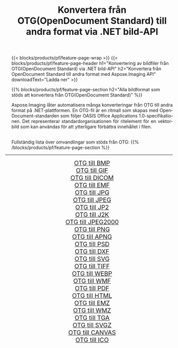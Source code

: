 ﻿---
title: Konvertera från OTG(OpenDocument Standard) till andra format via .NET bild-API 
weight: 3920
url: /sv/net/conversion/from/otg 
lang: sv
langdirlevel: 2
locales: zh-hans,ja,it,ru,de,es,fr,nl,id,lt,pl,pt,vi,tr,ko,zh-hant,ar,hi,th,sv,cs,uk,he
description: Med Aspose.Imaging kan du enkelt konvertera från OTG(OpenDocument Standard) till ett annat format
---

{{< blocks/products/pf/feature-page-wrap >}}
{{< blocks/products/pf/feature-page-header h1="Konvertering av bildfiler från OTG(OpenDocument Standard) via .NET bild-API" h2="Konvertera från OpenDocument Standard till andra format med Aspose.Imaging API" downloadText="Ladda ner" >}}


{{% blocks/products/pf/feature-page-section  h2="Alla bildformat som stöds att konvertera från OTG(OpenDocument Standard)" %}}
<p align=justify>Aspose.Imaging låter automatisera många konverteringar från OTG till andra format på .NET-plattformen. En OTG-fil är en ritmall som skapas med OpenDocument-standarden som följer OASIS Office Applications 1.0-specifikationen. Det representerar standardorganisationen för ritelement för en vektorbild som kan användas för att ytterligare förbättra innehållet i filen.</p>
<br/>
Fullständig lista över omvandlingar som stöds från OTG:
{{% /blocks/products/pf/feature-page-section %}}
<div class="container-fluid productfamilypage bg-gray">
    <div class="convertypes bg-gray agp-content section">
        <div class="container">
		<hr style="margin-left:-20px;"/>
		<div class="row other-converters" style="gap: 10px;font-size: 19px;text-align:center;">
		    <div class='col-md-2 other-converter remove-lp remove-rp'><a href="/imaging/sv/net/conversion/otg-to-bmp" style="padding:15px;">OTG till BMP</a></div><div class='col-md-2 other-converter remove-lp remove-rp'><a href="/imaging/sv/net/conversion/otg-to-gif" style="padding:15px;">OTG till GIF</a></div><div class='col-md-2 other-converter remove-lp remove-rp'><a href="/imaging/sv/net/conversion/otg-to-dicom" style="padding:15px;">OTG till DICOM</a></div><div class='col-md-2 other-converter remove-lp remove-rp'><a href="/imaging/sv/net/conversion/otg-to-emf" style="padding:15px;">OTG till EMF</a></div><div class='col-md-2 other-converter remove-lp remove-rp'><a href="/imaging/sv/net/conversion/otg-to-jpg" style="padding:15px;">OTG till JPG</a></div><div class='col-md-2 other-converter remove-lp remove-rp'><a href="/imaging/sv/net/conversion/otg-to-jpeg" style="padding:15px;">OTG till JPEG</a></div><div class='col-md-2 other-converter remove-lp remove-rp'><a href="/imaging/sv/net/conversion/otg-to-jp2" style="padding:15px;">OTG till JP2</a></div><div class='col-md-2 other-converter remove-lp remove-rp'><a href="/imaging/sv/net/conversion/otg-to-j2k" style="padding:15px;">OTG till J2K</a></div><div class='col-md-2 other-converter remove-lp remove-rp'><a href="/imaging/sv/net/conversion/otg-to-jpeg2000" style="padding:15px;">OTG till JPEG2000</a></div><div class='col-md-2 other-converter remove-lp remove-rp'><a href="/imaging/sv/net/conversion/otg-to-png" style="padding:15px;">OTG till PNG</a></div><div class='col-md-2 other-converter remove-lp remove-rp'><a href="/imaging/sv/net/conversion/otg-to-apng" style="padding:15px;">OTG till APNG</a></div><div class='col-md-2 other-converter remove-lp remove-rp'><a href="/imaging/sv/net/conversion/otg-to-psd" style="padding:15px;">OTG till PSD</a></div><div class='col-md-2 other-converter remove-lp remove-rp'><a href="/imaging/sv/net/conversion/otg-to-dxf" style="padding:15px;">OTG till DXF</a></div><div class='col-md-2 other-converter remove-lp remove-rp'><a href="/imaging/sv/net/conversion/otg-to-svg" style="padding:15px;">OTG till SVG</a></div><div class='col-md-2 other-converter remove-lp remove-rp'><a href="/imaging/sv/net/conversion/otg-to-tiff" style="padding:15px;">OTG till TIFF</a></div><div class='col-md-2 other-converter remove-lp remove-rp'><a href="/imaging/sv/net/conversion/otg-to-webp" style="padding:15px;">OTG till WEBP</a></div><div class='col-md-2 other-converter remove-lp remove-rp'><a href="/imaging/sv/net/conversion/otg-to-wmf" style="padding:15px;">OTG till WMF</a></div><div class='col-md-2 other-converter remove-lp remove-rp'><a href="/imaging/sv/net/conversion/otg-to-pdf" style="padding:15px;">OTG till PDF</a></div><div class='col-md-2 other-converter remove-lp remove-rp'><a href="/imaging/sv/net/conversion/otg-to-html" style="padding:15px;">OTG till HTML</a></div><div class='col-md-2 other-converter remove-lp remove-rp'><a href="/imaging/sv/net/conversion/otg-to-emz" style="padding:15px;">OTG till EMZ</a></div><div class='col-md-2 other-converter remove-lp remove-rp'><a href="/imaging/sv/net/conversion/otg-to-wmz" style="padding:15px;">OTG till WMZ</a></div><div class='col-md-2 other-converter remove-lp remove-rp'><a href="/imaging/sv/net/conversion/otg-to-tga" style="padding:15px;">OTG till TGA</a></div><div class='col-md-2 other-converter remove-lp remove-rp'><a href="/imaging/sv/net/conversion/otg-to-svgz" style="padding:15px;">OTG till SVGZ</a></div><div class='col-md-2 other-converter remove-lp remove-rp'><a href="/imaging/sv/net/conversion/otg-to-canvas" style="padding:15px;">OTG till CANVAS</a></div><div class='col-md-2 other-converter remove-lp remove-rp'><a href="/imaging/sv/net/conversion/otg-to-ico" style="padding:15px;">OTG till ICO</a></div>
                </div>
        </div>
    </div>
</div>
<br/>


